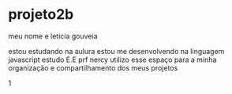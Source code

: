 # projeto2b

meu nome e leticia gouveia

estou estudando na aulura
estou me desenvolvendo na linguagem javascript
estudo E.E prf nercy
utilizo esse espaço para a minha organização e compartilhamento dos meus projetos

1[](https://media1.tenor.com/m/ZxYTMYl5y3cAAAAC/heavenly-joy-jerkins-i-am-so-excited.gif)

